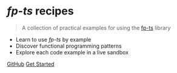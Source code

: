 # _fp-ts_ recipes

> A collection of practical examples for using the [fp-ts](https://gcanti.github.io/fp-ts/) library

- Learn to use _fp-ts_ by example
- Discover functional programming patterns
- Explore each code example in a live sandbox

[GitHub](https://github.com/grossbart/fp-ts-recipes/)
[Get Started](basics.md)

